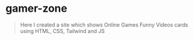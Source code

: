 # gamer-zone
>Here I created a site which shows Online Games Funny Videos cards using HTML, CSS, Tailwind and JS
